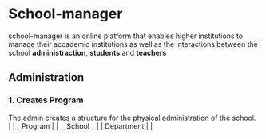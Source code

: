 # School-manager
school-manager is an online platform that enables higher institutions to manage their accademic institutions as well as the interactions between the school **administraction**, **students** and **teachers**

## Administration 

### 1. Creates Program

The admin creates a structure for the physical administration of the school.
|
|__Program
         |
         |
         __School _
                    |
                    |
                    Department
                              |
                              |
